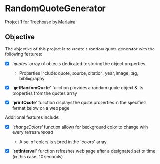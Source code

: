 # RandomQuoteGenerator

Project 1 for Treehouse
by Marlaina

## Objective

The objective of this project is to create a random quote generator with the following features:

- [x] '_quotes_' array of objects dedicated to storing the object properties
  - Properties include: quote, source, citation, year, image, tag, bibliography
  
- [x] '**getRandomQuote**' function provides a random quote object & its properties from the quotes array

- [x] '**printQuote**' function displays the quote properties in the specified format below on a web page

Additional features include:

- [x] '_changeColors_' function allows for background color to change with every refresh/reload
  - A set of colors is stored in the '_colors_' array
  
- [x] '**setInterval**' function refreshes web page after a designated set of time (in this case, 10 seconds)
